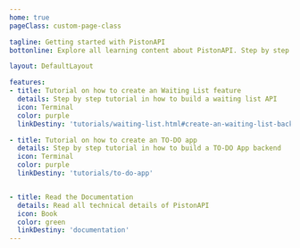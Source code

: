 ```yaml
---
home: true
pageClass: custom-page-class

tagline: Getting started with PistonAPI
bottonline: Explore all learning content about PistonAPI. Step by step tutorials and documentation.

layout: DefaultLayout

features:
- title: Tutorial on how to create an Waiting List feature
  details: Step by step tutorial in how to build a waiting list API
  icon: Terminal
  color: purple
  linkDestiny: 'tutorials/waiting-list.html#create-an-waiting-list-backend-feature'

- title: Tutorial on how to create an TO-DO app
  details: Step by step tutorial in how to build a TO-DO App backend
  icon: Terminal
  color: purple
  linkDestiny: 'tutorials/to-do-app'


- title: Read the Documentation
  details: Read all technical details of PistonAPI
  icon: Book
  color: green
  linkDestiny: 'documentation'
---
```

